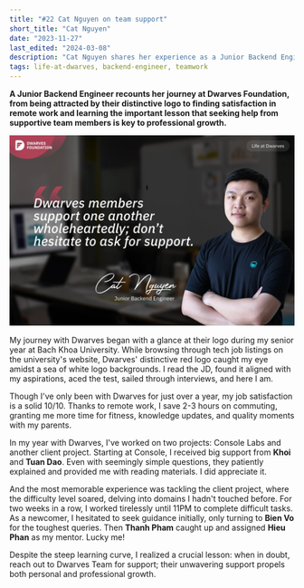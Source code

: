 ```yaml
---
title: "#22 Cat Nguyen on team support"
short_title: "Cat Nguyen"
date: "2023-11-27"
last_edited: "2024-03-08"
description: "Cat Nguyen shares her experience as a Junior Backend Engineer at Dwarves, highlighting the supportive team culture and how asking for help accelerated her growth"
tags: life-at-dwarves, backend-engineer, teamwork
---
```


**A Junior Backend Engineer recounts her journey at Dwarves Foundation, from being attracted by their distinctive logo to finding satisfaction in remote work and learning the important lesson that seeking help from supportive team members is key to professional growth.**

![Cat Nguyen - Junior Backend Engineer at Dwarves](assets/notion-image-1744012268919-ye4mt.webp)

My journey with Dwarves began with a glance at their logo during my senior year at Bach Khoa University. While browsing through tech job listings on the university's website, Dwarves' distinctive red logo caught my eye amidst a sea of white logo backgrounds. I read the JD, found it aligned with my aspirations, aced the test, sailed through interviews, and here I am.

Though I've only been with Dwarves for just over a year, my job satisfaction is a solid 10/10. Thanks to remote work, I save 2-3 hours on commuting, granting me more time for fitness, knowledge updates, and quality moments with my parents.

In my year with Dwarves, I've worked on two projects: Console Labs and another client project. Starting at Console, I received big support from **Khoi** and **Tuan Dao**. Even with seemingly simple questions, they patiently explained and provided me with reading materials. I did appreciate it.

And the most memorable experience was tackling the client project, where the difficulty level soared, delving into domains I hadn't touched before. For two weeks in a row, I worked tirelessly until 11PM to complete difficult tasks. As a newcomer, I hesitated to seek guidance initially, only turning to **Bien Vo** for the toughest queries. Then **Thanh Pham** caught up and assigned **Hieu Phan** as my mentor. Lucky me!

Despite the steep learning curve, I realized a crucial lesson: when in doubt, reach out to Dwarves Team for support; their unwavering support propels both personal and professional growth.
